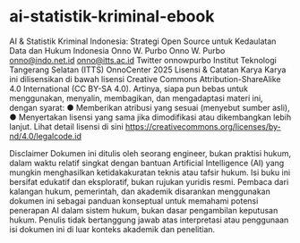 # ai-statistik-kriminal-ebook
AI &amp; Statistik Kriminal Indonesia: Strategi Open Source untuk Kedaulatan Data dan Hukum  Indonesia  Onno W. Purbo
Onno W. Purbo
onno@indo.net.id
onno@itts.ac.id
Twitter onnowpurbo
Institut Teknologi Tangerang Selatan (ITTS)
OnnoCenter
2025
Lisensi & Catatan Karya
Karya ini dilisensikan di bawah lisensi Creative Commons Attribution-ShareAlike 4.0
International (CC BY-SA 4.0).
Artinya, siapa pun bebas untuk menggunakan, menyalin, membagikan, dan
mengadaptasi materi ini, dengan syarat:
● Memberikan atribusi yang sesuai (menyebut sumber asli),
● Menyertakan lisensi yang sama jika dimodifikasi atau dikembangkan lebih lanjut.
Lihat detail lisensi di sini https://creativecommons.org/licenses/by-nd/4.0/legalcode.id

Disclaimer
Dokumen ini ditulis oleh seorang engineer, bukan praktisi hukum, dalam waktu relatif
singkat dengan bantuan Artificial Intelligence (AI) yang mungkin menghasilkan
ketidakakuratan teknis atau tafsir hukum. Isi buku ini bersifat edukatif dan eksploratif, bukan
rujukan yuridis resmi. Pembaca dari kalangan hukum, pemerintah, dan akademik disarankan
menggunakan dokumen ini sebagai panduan konseptual untuk memahami potensi
penerapan AI dalam sistem hukum, bukan dasar pengambilan keputusan hukum. Penulis
tidak bertanggung jawab atas interpretasi atau penggunaan isi dokumen ini di luar konteks
akademik dan penelitian.
